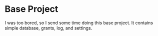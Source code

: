 # Base Project
I was too bored, so I send some time doing this base project. It contains simple database, grants, log, and settings.
